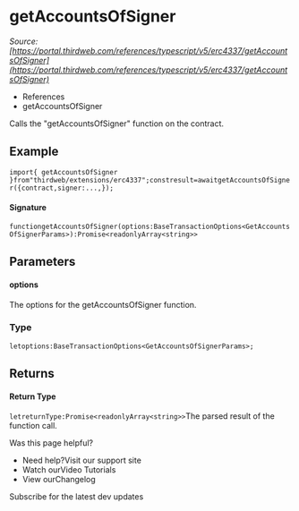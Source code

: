 # getAccountsOfSigner

*Source: [https://portal.thirdweb.com/references/typescript/v5/erc4337/getAccountsOfSigner](https://portal.thirdweb.com/references/typescript/v5/erc4337/getAccountsOfSigner)*

* References
* getAccountsOfSigner

Calls the "getAccountsOfSigner" function on the contract.

## Example

`import{ getAccountsOfSigner }from"thirdweb/extensions/erc4337";constresult=awaitgetAccountsOfSigner({contract,signer:...,});`
#### Signature

`functiongetAccountsOfSigner(options:BaseTransactionOptions<GetAccountsOfSignerParams>):Promise<readonlyArray<string>>`
## Parameters

#### options

The options for the getAccountsOfSigner function.

### Type

`letoptions:BaseTransactionOptions<GetAccountsOfSignerParams>;`
## Returns

#### Return Type

`letreturnType:Promise<readonlyArray<string>>`The parsed result of the function call.

Was this page helpful?

* Need help?Visit our support site
* Watch ourVideo Tutorials
* View ourChangelog

Subscribe for the latest dev updates


